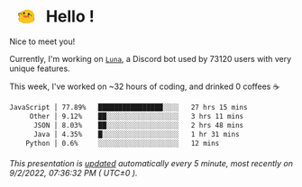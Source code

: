 <h1>   <img src="./spoinky.gif" style="vertical-align:middle;" width="30px">   Hello ! </h1>

Nice to meet you!

Currently, I'm working on <a href='https://github.com/Asgarrrr/Luna'>`Luna`</a>, a Discord bot used by 73120 users with very unique features.

This week, I've worked on ~32 hours of coding, and drinked 0 coffees ☕

```
JavaScript │ 77.89%   ████████████████░░░░   27 hrs 15 mins
     Other │ 9.12%    ██░░░░░░░░░░░░░░░░░░   3 hrs 11 mins
      JSON │ 8.03%    ██░░░░░░░░░░░░░░░░░░   2 hrs 48 mins
      Java │ 4.35%    █░░░░░░░░░░░░░░░░░░░   1 hr 31 mins
    Python │ 0.6%     ░░░░░░░░░░░░░░░░░░░░   12 mins
```

###### This presentation is [updated](https://github.com/Asgarrrr) automatically every 5 minute, most recently on 9/2/2022, 07:36:32 PM ( UTC±0 ).